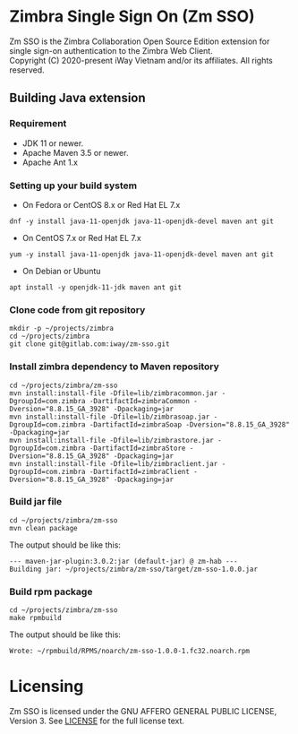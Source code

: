 Zimbra Single Sign On (Zm SSO)
=========================================
Zm SSO is the Zimbra Collaboration Open Source Edition extension for single sign-on authentication to the Zimbra Web Client.  
Copyright (C) 2020-present iWay Vietnam and/or its affiliates. All rights reserved.

## Building Java extension
### Requirement
* JDK 11 or newer.
* Apache Maven 3.5 or newer.
* Apache Ant 1.x

### Setting up your build system
* On Fedora or CentOS 8.x or Red Hat EL 7.x
```shell script
dnf -y install java-11-openjdk java-11-openjdk-devel maven ant git
```
* On CentOS 7.x or Red Hat EL 7.x
```shell script
yum -y install java-11-openjdk java-11-openjdk-devel maven ant git
```
* On Debian or Ubuntu
```shell script
apt install -y openjdk-11-jdk maven ant git
```

### Clone code from git repository
```shell script
mkdir -p ~/projects/zimbra
cd ~/projects/zimbra
git clone git@gitlab.com:iway/zm-sso.git
```

### Install zimbra dependency to Maven repository
```shell script
cd ~/projects/zimbra/zm-sso
mvn install:install-file -Dfile=lib/zimbracommon.jar -DgroupId=com.zimbra -DartifactId=zimbraCommon -Dversion="8.8.15_GA_3928" -Dpackaging=jar
mvn install:install-file -Dfile=lib/zimbrasoap.jar -DgroupId=com.zimbra -DartifactId=zimbraSoap -Dversion="8.8.15_GA_3928" -Dpackaging=jar
mvn install:install-file -Dfile=lib/zimbrastore.jar -DgroupId=com.zimbra -DartifactId=zimbraStore -Dversion="8.8.15_GA_3928" -Dpackaging=jar
mvn install:install-file -Dfile=lib/zimbraclient.jar -DgroupId=com.zimbra -DartifactId=zimbraClient -Dversion="8.8.15_GA_3928" -Dpackaging=jar
```

### Build jar file
```shell script
cd ~/projects/zimbra/zm-sso
mvn clean package
```
The output should be like this:
```
--- maven-jar-plugin:3.0.2:jar (default-jar) @ zm-hab ---
Building jar: ~/projects/zimbra/zm-sso/target/zm-sso-1.0.0.jar
```

### Build rpm package
```shell script
cd ~/projects/zimbra/zm-sso
make rpmbuild
```
The output should be like this:
```
Wrote: ~/rpmbuild/RPMS/noarch/zm-sso-1.0.0-1.fc32.noarch.rpm
```

Licensing
=========
Zm SSO is licensed under the GNU AFFERO GENERAL PUBLIC LICENSE, Version 3.
See [LICENSE](LICENSE) for the full license text.
